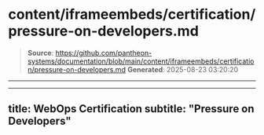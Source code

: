 # content/iframeembeds/certification/pressure-on-developers.md

> **Source**: https://github.com/pantheon-systems/documentation/blob/main/content/iframeembeds/certification/pressure-on-developers.md
> **Generated**: 2025-08-23 03:20:20

---

---
title: WebOps Certification
subtitle: "Pressure on Developers"
---

<Partial file="certification-guide/pressure-on-developers.md" />
